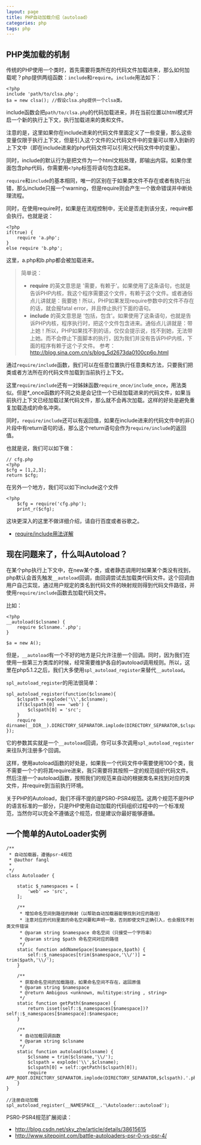 ```yaml
---
layout: page
title: PHP自动加载介绍（autoload）
categories: php
tags: php
---
```


PHP类加载的机制
---

传统的PHP使用一个类时，首先需要将类所在的代码文件加载进来，那么如何加载呢？php提供两组函数：`include`和`require`。`include`用法如下：

	<?php
    include 'path/to/clsa.php';
    $a = new clsa(); //假设clsa.php提供一个clsa类。

include函数会把`path/to/clsa.php`的代码加载进来，并在当前位置以html模式开启一个新的执行上下文，执行加载进来的类和文件。

注意的是，这里如果你在include进来的代码文件里面定义了一些变量，那么这些变量仅限于执行上下文，但是引入这个文件的父代码文件中的变量可以带入到新的上下文中（即在include进来的php代码文件可以引用父代码文件中的变量）。

同时，include的默认行为是把文件为一个html文档处理，即输出内容。如果你里面包含php代码，你需要用`<?php`标签将语句包含起来。

`require`和`include`的基本相同，唯一的区别在于如果类文件不存在或者有执行出错，那么include只报一个warning，但是require则会产生一个致命错误并中断处理流程。

同时，在使用require时，如果是在流程控制中，无论是否走到该分支，require都会执行。也就是说：

	<?php
	if(true) {
		require 'a.php';
	}
	else require 'b.php';

这里，a.php和b.php都会被加载进来。

>简单说：
>
> * **require** 的英文意思是 '需要，有赖于'。如果使用了这条语句，也就是告诉PHP内核，我这个程序需要这个文件，有赖于这个文件。或者通俗点儿讲就是：我要她！所以，PHP如果发现require参数中的文件不存在的话，就会报fatal error，并且停止执行下面的语句。
> * **include** 的英文意思是 '包括，包含'。如果使用了这条语句，也就是告诉PHP内核，程序执行时，把这个文件包含进来。通俗点儿讲就是：带上她！所以，PHP如果找不到的话，仅仅会提示说，找不到她，无法带上她。而不会停止下面脚本的执行，因为我们并没有告诉PHP内核，下面的程序有赖于这个子文件。
> 参考：<http://blog.sina.com.cn/s/blog_5d2673da0100cp6o.html>

通过`require/include`函数，我们可以在任意位置执行任意类和方法，只要我们把类或者方法所在的代码文件加载到当前执行上下文。

这里`require/include`还有一对姊妹函数`require_once/include_once`，用法类似。但是*_once函数的不同之处是会记住一个已经加载进来的代码文件，如果当前执行上下文已经加载过某代码文件，那么就不会再次加载。这样的好处是避免重复加载造成的命名冲突。

同时，`require/include`还可以有返回值，如果在include进来的代码文件中的非{}片段中有return语句的话，那么这个return语句会作为`require/include`的返回值。

也就是说，我们可以如下做：
	
	// cfg.php
	<?php
	$cfg = [1,2,3];
	return $cfg;
	
在另外一个地方，我们可以如下include这个文件
	
	<?php
		$cfg = require('cfg.php');
		print_r($cfg);

这块更深入的这里不做详细介绍，请自行百度或者谷歌之。

* [require/include用法详解](http://www.cnblogs.com/xia520pi/p/3697099.html)


现在问题来了，什么叫Autoload？
---

在某个php执行上下文中，在new某个类，或者静态调用时如果某个类没有找到，php默认会首先触发`__autoload`回调，由回调尝试去加载类代码文件。这个回调由用户自己实现，通过用户规定的类名到代码文件的映射规则得到代码文件路径，并使用`require/include`函数去加载代码文件。


比如：

	<?php
	__autoload($clsname) {
		require $clsname.'.php';
	}

	$a = new A();

但是，`__autoload`有一个不好的地方是只允许注册一个回调。同时，因为我们在使用一些第三方类库的时候，经常需要维护各自的autoload调用规则。所以，这里在php5.1.2之后，我们大多使用`spl_autoload_register`来替代`__autoload`。

`spl_autoload_register`的用法很简单：

	spl_autoload_register(function($clsname){
		$clspath = explode('\\',$clsname);
		if($clspath[0] === 'web') {
			$clspath[0] = 'src';
		}
		require dirname(__DIR__).DIRECTORY_SEPARATOR.implode(DIRECTORY_SEPARATOR,$clspath).'.php';
	});
	
它的参数其实就是一个`__autoload`回调，你可以多次调用`spl_autoload_register`来往队列注册多个回调。

这样，使用autoload函数的好处是，如果我一个代码文件中需要使用100个类，我不需要一个个的将其require进来，我只需要将其按照一定的规范组织代码文件。然后注册一个autoload函数，按照我们的规范来自动的根据类名来找到对应的类文件，并require到当前执行环境。

关于PHP的Autoload，我们不得不提的是PSR0-PSR4规范。这两个规范不是PHP的语言标准的一部分，只是PHP使用自动加载的代码组织过程中的一个标准规范，当然你可以完全不遵循这个规范，但是建议你最好能够遵循。

一个简单的AutoLoader实例
---

	/**
	 * 自动加载器，遵循psr-4规范
	 * @author fangl
	 *
	 */
	class Autoloader {
	
	    static $_namespaces = [
	        'web' => 'src',
	    ];
	
	    /**
	     * 增加命名空间到路径的映射（以帮助自动加载器能够找到对应的路径）
	     * 注意对应的代码里面的命名空间要和声明一致，否则即使文件正确引入，也会报找不到类文件错误
	     * @param string $namespace 命名空间（只接受一个字符串）
	     * @param string $path 命名空间对应的路径
	     */
	    static function addNameSpace($namespace,$path) {
	        self::$_namespaces[trim($namespace,'\\/')] = trim($path,'\\/');
	    }
	
	    /**
	     * 获取命名空间的加载路径，如果命名空间不存在，返回原值
	     * @param string $namespace
	     * @return Ambigous <unknown, multitype:string , string>
	     */
	    static function getPath($namespace) {
	        return isset(self::$_namespaces[$namespace])?self::$_namespaces[$namespace]:$namespace;
	    }
	
	    /**
	     * 自动加载回调函数
	     * @param string $clsname
	     */
	    static function autoload($clsname) {
	        $clsname = trim($clsname,'\\/');
	        $clspath = explode('\\',$clsname);
	        $clspath[0] = self::getPath($clspath[0]);
	        require APP_ROOT.DIRECTORY_SEPARATOR.implode(DIRECTORY_SEPARATOR,$clspath).'.php';
	    }
	}
	
	//注册自动加载
	spl_autoload_register(__NAMESPACE__.'\Autoloader::autoload');

PSR0-PSR4规范扩展阅读：

- <http://blog.csdn.net/sky_zhe/article/details/38615615>
- <http://www.sitepoint.com/battle-autoloaders-psr-0-vs-psr-4/>
